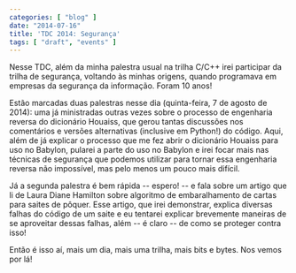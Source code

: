 ```yaml
---
categories: [ "blog" ]
date: "2014-07-16"
title: 'TDC 2014: Segurança'
tags: [ "draft", "events" ]
---
```

Nesse TDC, além da minha palestra usual na trilha C/C++ irei participar da trilha de segurança, voltando às minhas origens, quando programava em empresas da segurança da informação. Foram 10 anos!

Estão marcadas duas palestras nesse dia (quinta-feira, 7 de agosto de 2014): uma já ministradas outras vezes sobre o processo de engenharia reversa do dicionário Houaiss, que gerou tantas discussões nos comentários e versões alternativas (inclusive em Python!) do código. Aqui, além de já explicar o processo que me fez abrir o dicionário Houaiss para uso no Babylon, pularei a parte do uso no Babylon e irei focar mais nas técnicas de segurança que podemos utilizar para tornar essa engenharia reversa não impossível, mas pelo menos um pouco mais difícil.

Já a segunda palestra é bem rápida -- espero! -- e fala sobre um artigo que li de Laura Diane Hamilton sobre algoritmo de embaralhamento de cartas para saites de pôquer. Esse artigo, que irei demonstrar, explica diversas falhas do código de um saite e eu tentarei explicar brevemente maneiras de se aproveitar dessas falhas, além -- é claro -- de como se proteger contra isso!

Então é isso aí, mais um dia, mais uma trilha, mais bits e bytes. Nos vemos por lá!

